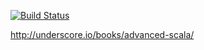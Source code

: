 [![Build Status](https://travis-ci.org/ikempf/advanced-scala-with-cats.svg?branch=master)](https://travis-ci.org/ikempf/advanced-scala-with-cats)


http://underscore.io/books/advanced-scala/